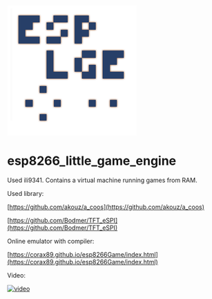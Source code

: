 ![logo](/logo.png)
# esp8266_little_game_engine
Used ili9341. Contains a virtual machine running games from RAM.

Used library:

[https://github.com/akouz/a_coos](https://github.com/akouz/a_coos)

[https://github.com/Bodmer/TFT_eSPI](https://github.com/Bodmer/TFT_eSPI)

Online emulator with compiler:

[https://corax89.github.io/esp8266Game/index.html](https://corax89.github.io/esp8266Game/index.html)

Video:

[![video](http://img.youtube.com/vi/roOQHuXNVoI/0.jpg)](https://www.youtube.com/watch?v=roOQHuXNVoI "ESP8266 game engine")